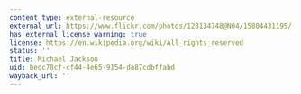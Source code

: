 ```yaml
---
content_type: external-resource
external_url: https://www.flickr.com/photos/128134748@N04/15804431195/
has_external_license_warning: true
license: https://en.wikipedia.org/wiki/All_rights_reserved
status: ''
title: Michael Jackson
uid: bedc70cf-cf44-4e65-9154-da87cdbffabd
wayback_url: ''
---
```

